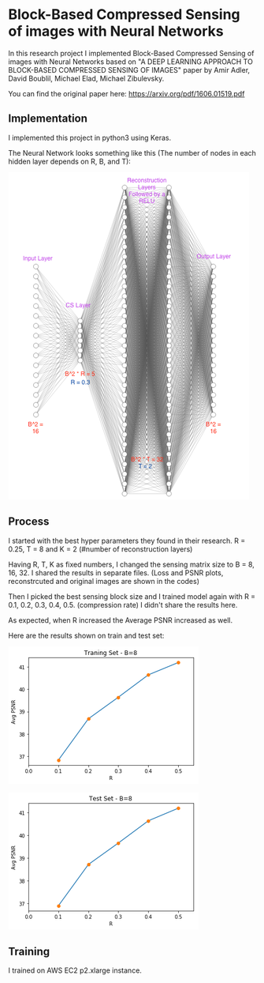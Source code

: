 # Block-Based Compressed Sensing of images with Neural Networks

In this research project I implemented Block-Based Compressed Sensing of images with Neural Networks based on "A DEEP LEARNING APPROACH TO BLOCK-BASED COMPRESSED SENSING OF IMAGES" paper by Amir Adler, David Boublil, Michael Elad, Michael Zibulevsky.

You can find the original paper here: https://arxiv.org/pdf/1606.01519.pdf

## Implementation
I implemented this project in python3 using Keras.

The Neural Network looks something like this (The number of nodes in each hidden layer depends on R, B, and T): 

![img](NN.png?raw=true "Train")

## Process
I started with the best hyper parameters they found in their research. R = 0.25, T = 8 and K = 2 (#number of reconstruction layers)

Having R, T, K as fixed numbers, I changed the sensing matrix size to B = 8, 16, 32. I shared the results in separate files. (Loss and PSNR plots, reconstrcuted and original images are shown in the codes)

Then I picked the best sensing block size and I trained model again with R = 0.1, 0.2, 0.3, 0.4, 0.5. (compression rate) 
I didn't share the results here.

As expected, when R increased the Average PSNR increased as well.

Here are the results shown on train and test set:

![img](train_avg-PSNR.png?raw=true "Train")


![img2](test-Avg-PSNR.png?raw=true "Test")

## Training
I trained on AWS EC2 p2.xlarge instance.
